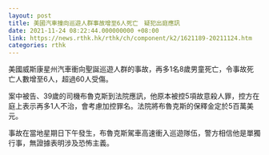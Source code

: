 ```yaml
---
layout: post
title: 美國汽車撞向巡遊人群事故增至6人死亡　疑犯出庭應訊
date: 2021-11-24 08:22:44.000000000 +08:00
link: https://news.rthk.hk/rthk/ch/component/k2/1621189-20211124.htm
categories: rthk
---
```


美國威斯康星州汽車衝向聖誕巡遊人群的事故，再多1名8歲男童死亡，令事故死亡人數增至6人，超過60人受傷。

案中被告、39歲的司機布魯克斯到法院應訊，他原本被控5項故意殺人罪，控方在庭上表示再多1人不治，會考慮加控罪名。法院將布魯克斯的保釋金定於5百萬美元。

事故在當地星期日下午發生，布魯克斯駕車高速衝入巡遊隊伍，警方相信他是單獨行事，無證據表明涉及恐怖主義。
